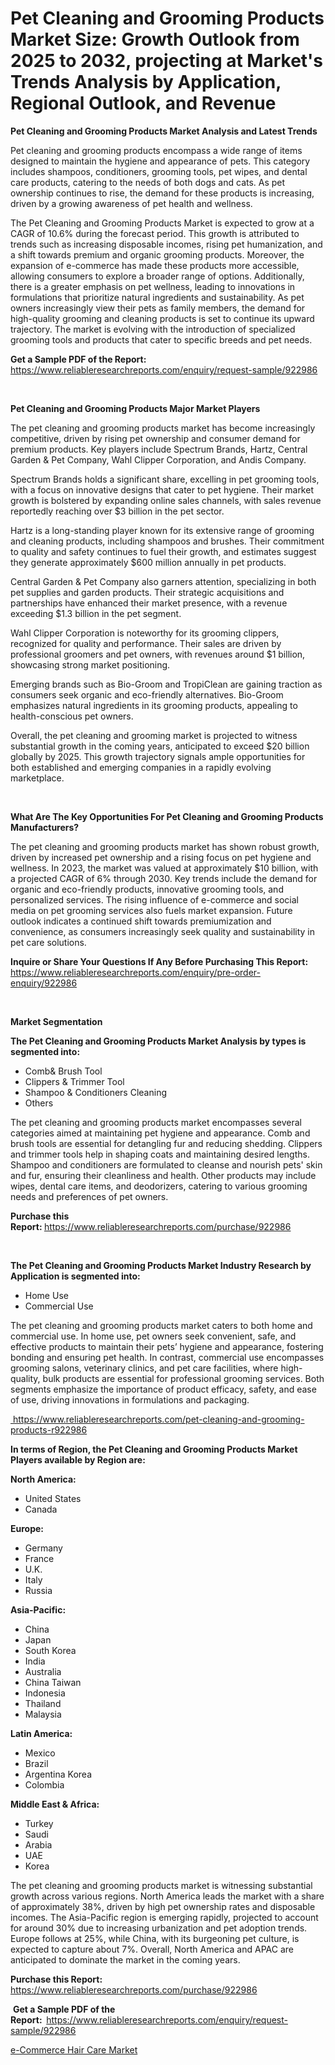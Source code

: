 <p><h1>Pet Cleaning and Grooming Products Market Size: Growth Outlook from 2025 to 2032, projecting at Market's Trends Analysis by Application, Regional Outlook, and Revenue</h1></p><p><strong>Pet Cleaning and Grooming Products Market Analysis and Latest Trends</strong></p>
<p><p>Pet cleaning and grooming products encompass a wide range of items designed to maintain the hygiene and appearance of pets. This category includes shampoos, conditioners, grooming tools, pet wipes, and dental care products, catering to the needs of both dogs and cats. As pet ownership continues to rise, the demand for these products is increasing, driven by a growing awareness of pet health and wellness.</p><p>The Pet Cleaning and Grooming Products Market is expected to grow at a CAGR of 10.6% during the forecast period. This growth is attributed to trends such as increasing disposable incomes, rising pet humanization, and a shift towards premium and organic grooming products. Moreover, the expansion of e-commerce has made these products more accessible, allowing consumers to explore a broader range of options. Additionally, there is a greater emphasis on pet wellness, leading to innovations in formulations that prioritize natural ingredients and sustainability. As pet owners increasingly view their pets as family members, the demand for high-quality grooming and cleaning products is set to continue its upward trajectory. The market is evolving with the introduction of specialized grooming tools and products that cater to specific breeds and pet needs.</p></p>
<p><strong>Get a Sample PDF of the Report:&nbsp;</strong> <a href="https://www.reliableresearchreports.com/enquiry/request-sample/922986?utm_campaign=2222&utm_medium=2&utm_source=Github&utm_content=ia&utm_term=05042025&utm_id=pet-cleaning-and-grooming-products">https://www.reliableresearchreports.com/enquiry/request-sample/922986</a></p>
<p>&nbsp;</p>
<p><strong>Pet Cleaning and Grooming Products Major Market Players</strong></p>
<p><p>The pet cleaning and grooming products market has become increasingly competitive, driven by rising pet ownership and consumer demand for premium products. Key players include Spectrum Brands, Hartz, Central Garden & Pet Company, Wahl Clipper Corporation, and Andis Company.</p><p>Spectrum Brands holds a significant share, excelling in pet grooming tools, with a focus on innovative designs that cater to pet hygiene. Their market growth is bolstered by expanding online sales channels, with sales revenue reportedly reaching over $3 billion in the pet sector.</p><p>Hartz is a long-standing player known for its extensive range of grooming and cleaning products, including shampoos and brushes. Their commitment to quality and safety continues to fuel their growth, and estimates suggest they generate approximately $600 million annually in pet products.</p><p>Central Garden & Pet Company also garners attention, specializing in both pet supplies and garden products. Their strategic acquisitions and partnerships have enhanced their market presence, with a revenue exceeding $1.3 billion in the pet segment. </p><p>Wahl Clipper Corporation is noteworthy for its grooming clippers, recognized for quality and performance. Their sales are driven by professional groomers and pet owners, with revenues around $1 billion, showcasing strong market positioning.</p><p>Emerging brands such as Bio-Groom and TropiClean are gaining traction as consumers seek organic and eco-friendly alternatives. Bio-Groom emphasizes natural ingredients in its grooming products, appealing to health-conscious pet owners.</p><p>Overall, the pet cleaning and grooming market is projected to witness substantial growth in the coming years, anticipated to exceed $20 billion globally by 2025. This growth trajectory signals ample opportunities for both established and emerging companies in a rapidly evolving marketplace.</p></p>
<p>&nbsp;</p>
<p><strong>What Are The Key Opportunities For Pet Cleaning and Grooming Products Manufacturers?</strong></p>
<p><p>The pet cleaning and grooming products market has shown robust growth, driven by increased pet ownership and a rising focus on pet hygiene and wellness. In 2023, the market was valued at approximately $10 billion, with a projected CAGR of 6% through 2030. Key trends include the demand for organic and eco-friendly products, innovative grooming tools, and personalized services. The rising influence of e-commerce and social media on pet grooming services also fuels market expansion. Future outlook indicates a continued shift towards premiumization and convenience, as consumers increasingly seek quality and sustainability in pet care solutions.</p></p>
<p><strong>Inquire or Share Your Questions If Any Before Purchasing This Report:</strong> <a href="https://www.reliableresearchreports.com/enquiry/pre-order-enquiry/922986?utm_campaign=2222&utm_medium=2&utm_source=Github&utm_content=ia&utm_term=05042025&utm_id=pet-cleaning-and-grooming-products">https://www.reliableresearchreports.com/enquiry/pre-order-enquiry/922986</a></p>
<p>&nbsp;</p>
<p><strong>Market Segmentation</strong></p>
<p><strong>The Pet Cleaning and Grooming Products Market Analysis by types is segmented into:</strong></p>
<p><ul><li>Comb& Brush Tool</li><li>Clippers & Trimmer Tool</li><li>Shampoo & Conditioners Cleaning</li><li>Others</li></ul></p>
<p><p>The pet cleaning and grooming products market encompasses several categories aimed at maintaining pet hygiene and appearance. Comb and brush tools are essential for detangling fur and reducing shedding. Clippers and trimmer tools help in shaping coats and maintaining desired lengths. Shampoo and conditioners are formulated to cleanse and nourish pets' skin and fur, ensuring their cleanliness and health. Other products may include wipes, dental care items, and deodorizers, catering to various grooming needs and preferences of pet owners.</p></p>
<p><strong>Purchase this Report:&nbsp;</strong><a href="https://www.reliableresearchreports.com/purchase/922986?utm_campaign=2222&utm_medium=2&utm_source=Github&utm_content=ia&utm_term=05042025&utm_id=pet-cleaning-and-grooming-products">https://www.reliableresearchreports.com/purchase/922986</a></p>
<p>&nbsp;</p>
<p><strong>The Pet Cleaning and Grooming Products Market Industry Research by Application is segmented into:</strong></p>
<p><ul><li>Home Use</li><li>Commercial Use</li></ul></p>
<p><p>The pet cleaning and grooming products market caters to both home and commercial use. In home use, pet owners seek convenient, safe, and effective products to maintain their pets’ hygiene and appearance, fostering bonding and ensuring pet health. In contrast, commercial use encompasses grooming salons, veterinary clinics, and pet care facilities, where high-quality, bulk products are essential for professional grooming services. Both segments emphasize the importance of product efficacy, safety, and ease of use, driving innovations in formulations and packaging.</p></p>
<p><a href="https://www.reliableresearchreports.com/pet-cleaning-and-grooming-products-r922986?utm_campaign=2222&utm_medium=2&utm_source=Github&utm_content=ia&utm_term=05042025&utm_id=pet-cleaning-and-grooming-products">&nbsp;https://www.reliableresearchreports.com/pet-cleaning-and-grooming-products-r922986</a></p>
<p><strong>In terms of Region, the Pet Cleaning and Grooming Products Market Players available by Region are:</strong></p>
<p>
    <p> <strong> North America: </strong>
        <ul>
            <li>United States</li>
            <li>Canada</li>
        </ul>
        </p> 
    <p> <strong> Europe: </strong>
        <ul>
            <li>Germany</li>
            <li>France</li>
            <li>U.K.</li>
            <li>Italy</li>
            <li>Russia</li>
        </ul>
        </p> 
    <p> <strong> Asia-Pacific: </strong>
        <ul>
            <li>China</li>
            <li>Japan</li>
            <li>South Korea</li>
            <li>India</li>
            <li>Australia</li>
            <li>China Taiwan</li>
            <li>Indonesia</li>
            <li>Thailand</li>
            <li>Malaysia</li>
        </ul>
        </p> 
    <p> <strong> Latin America: </strong>
        <ul>
            <li>Mexico</li>
            <li>Brazil</li>
            <li>Argentina Korea</li>
            <li>Colombia</li>
        </ul>
        </p> 
    <p> <strong> Middle East & Africa: </strong>
        <ul>
            <li>Turkey</li>
            <li>Saudi</li>
            <li>Arabia</li>
            <li>UAE</li>
            <li>Korea</li>
        </ul>
    </p>
    </p>
<p><p>The pet cleaning and grooming products market is witnessing substantial growth across various regions. North America leads the market with a share of approximately 38%, driven by high pet ownership rates and disposable incomes. The Asia-Pacific region is emerging rapidly, projected to account for around 30% due to increasing urbanization and pet adoption trends. Europe follows at 25%, while China, with its burgeoning pet culture, is expected to capture about 7%. Overall, North America and APAC are anticipated to dominate the market in the coming years.</p></p>
<p><strong>Purchase this Report: </strong><a href="https://www.reliableresearchreports.com/purchase/922986?utm_campaign=2222&utm_medium=2&utm_source=Github&utm_content=ia&utm_term=05042025&utm_id=pet-cleaning-and-grooming-products">https://www.reliableresearchreports.com/purchase/922986</a></p>
<p>&nbsp;<strong>Get a Sample PDF of the Report:&nbsp;&nbsp;</strong><a href="https://www.reliableresearchreports.com/enquiry/request-sample/922986?utm_campaign=2222&utm_medium=2&utm_source=Github&utm_content=ia&utm_term=05042025&utm_id=pet-cleaning-and-grooming-products">https://www.reliableresearchreports.com/enquiry/request-sample/922986</a></p>
<p><strong></strong></p>
<p><p><a href="https://github.com/LilianFaulkner65/Market-Research-Report-List-2/blob/main/e-commerce-hair-care-market.md?utm_campaign=2222&utm_medium=2&utm_source=Github&utm_content=ia&utm_term=05042025&utm_id=pet-cleaning-and-grooming-products">e-Commerce Hair Care Market</a></p></p>